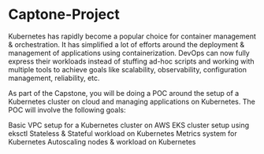# Captone-Project
Kubernetes has rapidly become a popular choice for container management & orchestration. It has simplified a lot of efforts around the deployment & management of applications using containerization. DevOps can now fully express their workloads instead of stuffing ad-hoc scripts and working with multiple tools to achieve goals like scalability, observability, configuration management, reliability, etc.


As part of the Capstone, you will be doing a POC around the setup of a Kubernetes cluster on cloud and managing applications on Kubernetes. The POC will involve the following goals:

Basic VPC setup for a Kubernetes cluster on AWS
EKS cluster setup using eksctl
Stateless & Stateful workload on Kubernetes
Metrics system for Kubernetes
Autoscaling nodes & workload on Kubernetes
